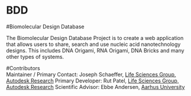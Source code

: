 # BDD
#Biomolecular Design Database

The Biomolecular Design Database Project is to create a web application that allows users to share, search and use nucleic acid nanotechnology designs. This includes DNA Origami, RNA Origami, DNA Bricks and many other types of systems.

#Contributors
<br/>
Maintainer / Primary Contact: Joseph Schaeffer, [Life Sciences Group, Autodesk Research](https://lifesciences.autodesk.com/)
Primary Developer: Rut Patel, [Life Sciences Group, Autodesk Research](https://lifesciences.autodesk.com/)
Scientific Advisor: Ebbe Andersen, [Aarhus University](http://bion.au.dk/) 
